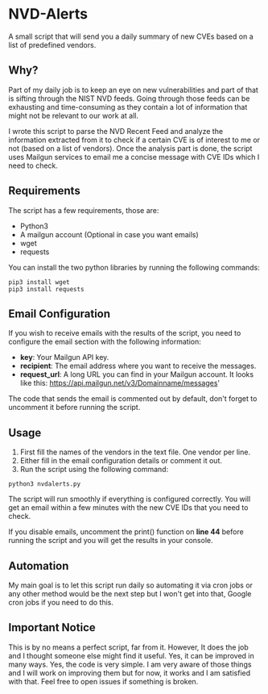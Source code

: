 # NVD-Alerts
A small script that will send you a daily summary of new CVEs based on a list of predefined vendors.

## Why?

Part of my daily job is to keep an eye on new vulnerabilities and part of that is sifting through the NIST NVD feeds. Going through those feeds can be exhausting and time-consuming as they contain a lot of information that might not be relevant to our work at all.

I wrote this script to parse the NVD Recent Feed and analyze the information extracted from it to check if a certain CVE is of interest to me or not (based on a list of vendors). Once the analysis part is done, the script uses Mailgun services to email me a concise message with CVE IDs which I need to check.

## Requirements

The script has a few requirements, those are:

- Python3
- A mailgun account (Optional in case you want emails)
- wget
- requests

You can install the two python libraries by running the following commands:

```
pip3 install wget
pip3 install requests
```

## Email Configuration

If you wish to receive emails with the results of the script, you need to configure the email section with the following information:

- **key**: Your Mailgun API key.
- **recipient**: The email address where you want to receive the messages.
- **request_url**: A long URL you can find in your Mailgun account. It looks like this: https://api.mailgun.net/v3/Domainname/messages'

The code that sends the email is commented out by default, don't forget to uncomment it before running the script.

## Usage

1. First fill the names of the vendors in the text file. One vendor per line.
2. Either fill in the email configuration details or comment it out.
3. Run the script using the following command:

```
python3 nvdalerts.py
```

The script will run smoothly if everything is configured correctly. You will get an email within a few minutes with the new CVE IDs that you need to check. 

If you disable emails, uncomment the print() function on **line 44** before running the script and you will get the results in your console.

## Automation

My main goal is to let this script run daily so automating it via cron jobs or any other method would be the next step but I won't get into that, Google cron jobs if you need to do this.

## Important Notice

This is by no means a perfect script, far from it. However, It does the job and I thought someone else might find it useful. Yes, it can be improved in many ways. Yes, the code is very simple. I am very aware of those things and I will work on improving them but for now, it works and I am satisfied with that. Feel free to open issues if something is broken.
